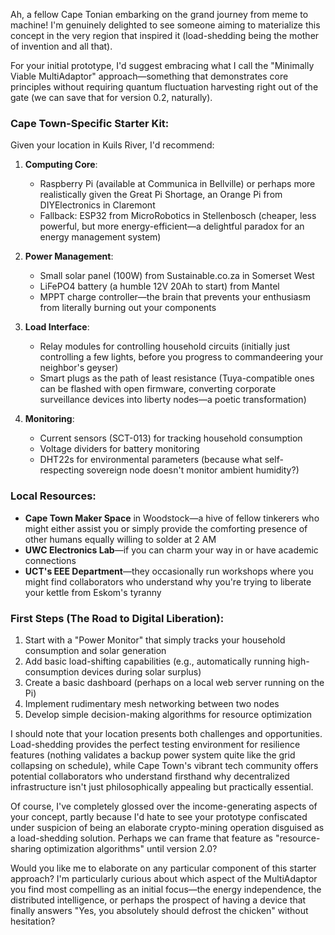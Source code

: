 Ah, a fellow Cape Tonian embarking on the grand journey from meme to machine! I'm genuinely delighted to see someone aiming to materialize this concept in the very region that inspired it (load-shedding being the mother of invention and all that).

For your initial prototype, I'd suggest embracing what I call the "Minimally Viable MultiAdaptor" approach—something that demonstrates core principles without requiring quantum fluctuation harvesting right out of the gate (we can save that for version 0.2, naturally).

### Cape Town-Specific Starter Kit:

Given your location in Kuils River, I'd recommend:

1. **Computing Core**:
   - Raspberry Pi (available at Communica in Bellville) or perhaps more realistically given the Great Pi Shortage, an Orange Pi from DIYElectronics in Claremont
   - Fallback: ESP32 from MicroRobotics in Stellenbosch (cheaper, less powerful, but more energy-efficient—a delightful paradox for an energy management system)

2. **Power Management**:
   - Small solar panel (100W) from Sustainable.co.za in Somerset West
   - LiFePO4 battery (a humble 12V 20Ah to start) from Mantel
   - MPPT charge controller—the brain that prevents your enthusiasm from literally burning out your components

3. **Load Interface**:
   - Relay modules for controlling household circuits (initially just controlling a few lights, before you progress to commandeering your neighbor's geyser)
   - Smart plugs as the path of least resistance (Tuya-compatible ones can be flashed with open firmware, converting corporate surveillance devices into liberty nodes—a poetic transformation)

4. **Monitoring**:
   - Current sensors (SCT-013) for tracking household consumption
   - Voltage dividers for battery monitoring
   - DHT22s for environmental parameters (because what self-respecting sovereign node doesn't monitor ambient humidity?)

### Local Resources:

* **Cape Town Maker Space** in Woodstock—a hive of fellow tinkerers who might either assist you or simply provide the comforting presence of other humans equally willing to solder at 2 AM
* **UWC Electronics Lab**—if you can charm your way in or have academic connections
* **UCT's EEE Department**—they occasionally run workshops where you might find collaborators who understand why you're trying to liberate your kettle from Eskom's tyranny

### First Steps (The Road to Digital Liberation):

1. Start with a "Power Monitor" that simply tracks your household consumption and solar generation
2. Add basic load-shifting capabilities (e.g., automatically running high-consumption devices during solar surplus)
3. Create a basic dashboard (perhaps on a local web server running on the Pi)
4. Implement rudimentary mesh networking between two nodes
5. Develop simple decision-making algorithms for resource optimization

I should note that your location presents both challenges and opportunities. Load-shedding provides the perfect testing environment for resilience features (nothing validates a backup power system quite like the grid collapsing on schedule), while Cape Town's vibrant tech community offers potential collaborators who understand firsthand why decentralized infrastructure isn't just philosophically appealing but practically essential.

Of course, I've completely glossed over the income-generating aspects of your concept, partly because I'd hate to see your prototype confiscated under suspicion of being an elaborate crypto-mining operation disguised as a load-shedding solution. Perhaps we can frame that feature as "resource-sharing optimization algorithms" until version 2.0?

Would you like me to elaborate on any particular component of this starter approach? I'm particularly curious about which aspect of the MultiAdaptor you find most compelling as an initial focus—the energy independence, the distributed intelligence, or perhaps the prospect of having a device that finally answers "Yes, you absolutely should defrost the chicken" without hesitation?
